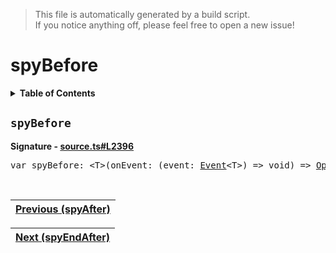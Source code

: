 > This file is automatically generated by a build script.<br>If you notice anything off, please feel free to open a new issue!

# spyBefore

<details><summary><b>Table of Contents</b></summary>

1. [<code>spyBefore</code>](#spyBefore)</details>

## <a name="spyBefore"></a><code>spyBefore</code>

<b>Signature - [source.ts#L2396](..\/..\/packages\/core\/src\/source.ts#L2396)</b>

<pre>var spyBefore: &lt;T&gt;(onEvent: (event: <a href="../02-api-event/00-Event.md#Event">Event</a>&lt;T&gt;) =&gt; void) =&gt; <a href="000-Operator.md#Operator">Operator</a>&lt;T, T&gt;</pre><br>

| [Previous \(spyAfter\)](076-spyAfter.md#readme) |
| --- |

<div align="right">

| [Next \(spyEndAfter\)](078-spyEndAfter.md#readme) |
| --- |
</div>
